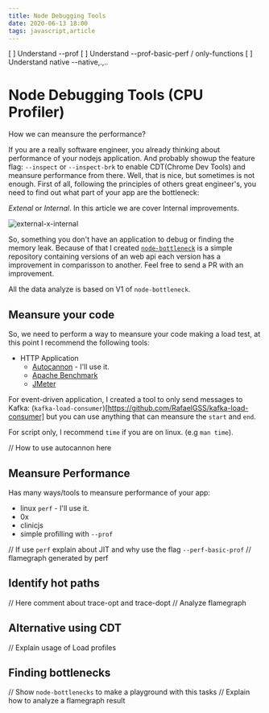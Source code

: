 ```yaml
---
title: Node Debugging Tools
date: 2020-06-13 18:00
tags: javascript,article
---
```


[  ] Understand --prof
[  ] Understand --prof-basic-perf / only-functions
[  ] Understand native --native,.,..

# Node Debugging Tools (CPU Profiler)

How we can meansure the performance?

If you are a really software engineer, you already thinking about performance of your nodejs application.
And probably showup the feature flag: `--inspect` or `--inspect-brk` to enable CDT(Chrome Dev Tools) and meansure performance from there.
Well, that is nice, but sometimes is not enough. First of all, following the principles of others great engineer's,
you need to find out what part of your app are the bottleneck:

_Extenal_ or _Internal_.
In this article we are cover Internal improvements.

![external-x-internal](/images/node-performance-debugging/external-x-internal.png)

So, something you don't have an application to debug or finding the memory leak. Because of that I created
[`node-bottleneck`](https://github.com/RafaelGSS/node-bottleneck) is a simple repository containing versions of an web api
each version has a improvement in comparisson to another. Feel free to send a PR with an improvement.

All the data analyze is based on V1 of `node-bottleneck`.

## Meansure your code

So, we need to perform a way to meansure your code making a load test, at this point I recommend the following tools:

- HTTP Application
  - [Autocannon](https://github.com/mcollina/autocannon) - I'll use it.
  - [Apache Benchmark](https://httpd.apache.org/docs/2.4/programs/ab.html)
  - [JMeter](https://jmeter.apache.org/)

For event-driven application, I created a tool to only send messages to Kafka: (`kafka-load-consumer`)[https://github.com/RafaelGSS/kafka-load-consumer]
but you can use anything that can meansure the `start` and `end`.

For script only, I recommend `time` if you are on linux. (e.g `man time`).

// How to use autocannon here

## Meansure Performance

Has many ways/tools to meansure performance of your app:

- linux `perf` - I'll use it.
- 0x
- clinicjs
- simple profilling with `--prof`


// If use `perf` explain about JIT and why use the flag `--perf-basic-prof`
// flamegraph generated by perf

## Identify hot paths

// Here comment about trace-opt and trace-dopt
// Analyze flamegraph

## Alternative using CDT

// Explain usage of Load profiles

## Finding bottlenecks

// Show `node-bottlenecks` to make a playground with this tasks
// Explain how to analyze a flamegraph result
